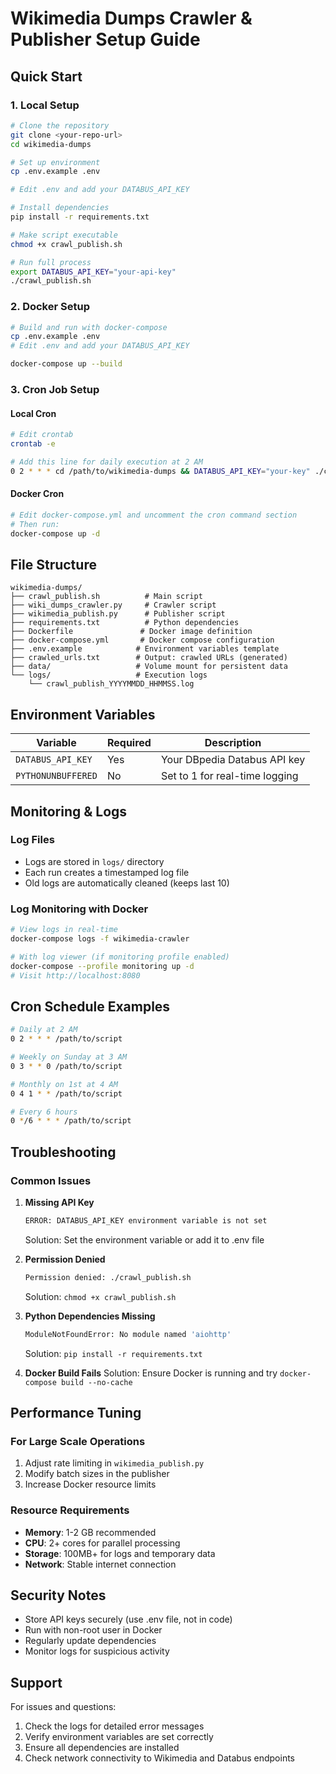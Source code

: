 # Wikimedia Dumps Crawler & Publisher Setup Guide

## Quick Start

### 1. Local Setup
```bash
# Clone the repository
git clone <your-repo-url>
cd wikimedia-dumps

# Set up environment
cp .env.example .env

# Edit .env and add your DATABUS_API_KEY

# Install dependencies
pip install -r requirements.txt

# Make script executable
chmod +x crawl_publish.sh

# Run full process
export DATABUS_API_KEY="your-api-key"
./crawl_publish.sh
```

### 2. Docker Setup
```bash
# Build and run with docker-compose
cp .env.example .env
# Edit .env and add your DATABUS_API_KEY

docker-compose up --build
```

### 3. Cron Job Setup

#### Local Cron
```bash
# Edit crontab
crontab -e

# Add this line for daily execution at 2 AM
0 2 * * * cd /path/to/wikimedia-dumps && DATABUS_API_KEY="your-key" ./crawl_publish.sh >> /var/log/wikimedia-dumps.log 2>&1
```

#### Docker Cron
```bash
# Edit docker-compose.yml and uncomment the cron command section
# Then run:
docker-compose up -d

```


## File Structure
```
wikimedia-dumps/
├── crawl_publish.sh          # Main script
├── wiki_dumps_crawler.py     # Crawler script
├── wikimedia_publish.py      # Publisher script
├── requirements.txt          # Python dependencies
├── Dockerfile               # Docker image definition
├── docker-compose.yml       # Docker compose configuration
├── .env.example            # Environment variables template
├── crawled_urls.txt        # Output: crawled URLs (generated)
├── data/                   # Volume mount for persistent data
└── logs/                   # Execution logs
    └── crawl_publish_YYYYMMDD_HHMMSS.log
```

## Environment Variables

| Variable | Required | Description |
|----------|----------|-------------|
| `DATABUS_API_KEY` | Yes | Your DBpedia Databus API key |
| `PYTHONUNBUFFERED` | No | Set to 1 for real-time logging |

## Monitoring & Logs

### Log Files
- Logs are stored in `logs/` directory
- Each run creates a timestamped log file
- Old logs are automatically cleaned (keeps last 10)

### Log Monitoring with Docker
```bash
# View logs in real-time
docker-compose logs -f wikimedia-crawler

# With log viewer (if monitoring profile enabled)
docker-compose --profile monitoring up -d
# Visit http://localhost:8080
```

## Cron Schedule Examples

```bash
# Daily at 2 AM
0 2 * * * /path/to/script

# Weekly on Sunday at 3 AM
0 3 * * 0 /path/to/script

# Monthly on 1st at 4 AM
0 4 1 * * /path/to/script

# Every 6 hours
0 */6 * * * /path/to/script
```

## Troubleshooting

### Common Issues

1. **Missing API Key**
   ```bash
   ERROR: DATABUS_API_KEY environment variable is not set
   ```
   Solution: Set the environment variable or add it to .env file

2. **Permission Denied**
   ```bash
   Permission denied: ./crawl_publish.sh
   ```
   Solution: `chmod +x crawl_publish.sh`

3. **Python Dependencies Missing**
   ```bash
   ModuleNotFoundError: No module named 'aiohttp'
   ```
   Solution: `pip install -r requirements.txt`

4. **Docker Build Fails**
   Solution: Ensure Docker is running and try `docker-compose build --no-cache`


## Performance Tuning

### For Large Scale Operations
1. Adjust rate limiting in `wikimedia_publish.py`
2. Modify batch sizes in the publisher
3. Increase Docker resource limits

### Resource Requirements
- **Memory**: 1-2 GB recommended
- **CPU**: 2+ cores for parallel processing
- **Storage**: 100MB+ for logs and temporary data
- **Network**: Stable internet connection

## Security Notes

- Store API keys securely (use .env file, not in code)
- Run with non-root user in Docker
- Regularly update dependencies
- Monitor logs for suspicious activity

## Support

For issues and questions:
1. Check the logs for detailed error messages
2. Verify environment variables are set correctly
3. Ensure all dependencies are installed
4. Check network connectivity to Wikimedia and Databus endpoints


